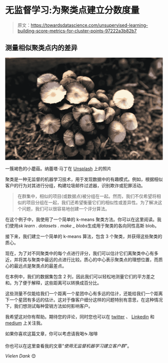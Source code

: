 # 无监督学习:为聚类点建立分数度量

> 原文：<https://towardsdatascience.com/unsupervised-learning-building-score-metrics-for-cluster-points-97222a3b82b7>

## 测量相似聚类点内的差异

![](img/051157d6fc6e11382c77dae096d1e1b0.png)

一簇褐色的小蘑菇。纳蕾塔·马丁在 [Unsplash](https://unsplash.com/s/photos/clusters?utm_source=unsplash&utm_medium=referral&utm_content=creditCopyText) 上的照片

聚类是一种无监督的机器学习技术，用于发现数据中的有趣模式。例如，根据相似客户的行为对其进行分组，构建垃圾邮件过滤器，识别欺诈或犯罪活动。

> 在群集中，相似的项目(或数据点)被分组在一起。然而，我们不仅希望将相似的项目分组在一起，我们还希望衡量它们的相似性或差异性。为了解决这个问题，我们可以很容易地创建一个评分算法。

在这个例子中，我使用了一个简单的 k-means 聚类方法。你可以在这里阅读。我们使用*sk learn . datasets . make _ blobs*生成用于聚类的各向同性高斯 blob。

接下来，我们建立一个简单的 k-means 算法，包含 3 个聚类，并获得这些聚类的质心。

现在，为了对不同聚类中的每个点进行评分，我们可以估计它们离聚类中心有多近，并将其与聚类中最远的点进行比较。质心的中心表示聚类点的理想位置，而质心的最远点是聚类点的最差点。

在本例中，我们的数据集包含 2 列，因此我们可以轻松地测量它们的平方差之和。为了便于解释，这些距离可以转换成百分比。

这些测量不仅能给我们一个距离一个星团中心有多远的估计，还能给我们一个距离下一个星团有多远的估计。这对于像客户细分这样的问题特别有意思，在这种情况下，我们想测试每种营销方法如何影响客户。

我希望这对你有帮助。期待您的评论，同时您也可以在 [twitter](https://twitter.com/samsonafo) 、 [Linkedin](https://www.linkedin.com/in/samson-afolabi/) 和 [medium](https://samsonafolabi.medium.com/) 上关注我。

如果你喜欢这篇文章，你可以考虑请我喝☕️.咖啡

你也可以在这里查看我的文章“*使用无监督机器学习建立客户群*”。

*Vielen Dank* 😊